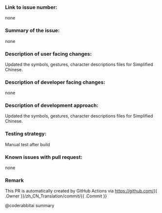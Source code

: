 ### Link to issue number:
none

### Summary of the issue:
none

### Description of user facing changes:
Updated the symbols, gestures, character descriptions files for Simplified Chinese.

### Description of developer facing changes:
none

### Description of development approach:
Updated the symbols, gestures, character descriptions files for Simplified Chinese.

### Testing strategy:
Manual test after build

### Known issues with pull request:
none

### Remark
This PR is automatically created by GitHub Actions via https://github.com/{{ .Owner }}/zh_CN_Translation/commit/{{ .Commit }}

@coderabbitai summary
